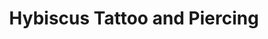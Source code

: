 ---
title: "Hybiscus Tattoo and Piercing"
url: /logan/hybiscus-tattoo-and-piercing/
shop: Tattoo
---